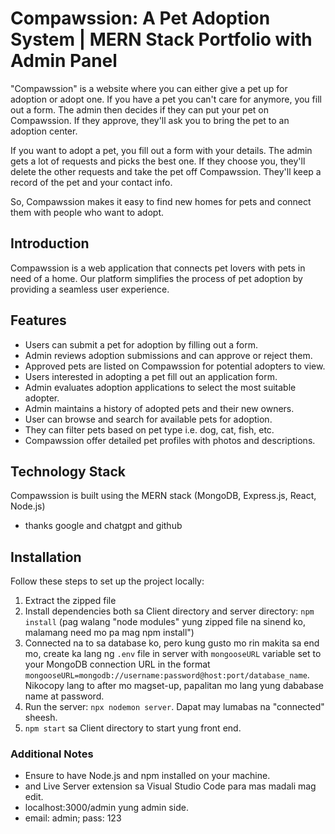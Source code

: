 # Compawssion: A Pet Adoption System | MERN Stack Portfolio with Admin Panel
"Compawssion" is a website where you can either give a pet up for adoption or adopt one. If you have a pet you can't care for anymore, you fill out a form. The admin then decides if they can put your pet on Compawssion. If they approve, they'll ask you to bring the pet to an adoption center.

If you want to adopt a pet, you fill out a form with your details. The admin gets a lot of requests and picks the best one. If they choose you, they'll delete the other requests and take the pet off Compawssion. They'll keep a record of the pet and your contact info.

So, Compawssion makes it easy to find new homes for pets and connect them with people who want to adopt.



## Introduction
Compawssion is a web application that connects pet lovers with pets in need of a home. Our platform simplifies the process of pet adoption by providing a seamless user experience.

## Features
- Users can submit a pet for adoption by filling out a form.
- Admin reviews adoption submissions and can approve or reject them.
- Approved pets are listed on Compawssion for potential adopters to view.
- Users interested in adopting a pet fill out an application form.
- Admin evaluates adoption applications to select the most suitable adopter.
- Admin maintains a history of adopted pets and their new owners.
- User can browse and search for available pets for adoption.
- They can filter pets based on pet type i.e. dog, cat, fish, etc.
- Compawssion offer detailed pet profiles with photos and descriptions.

## Technology Stack
Compawssion is built using the MERN stack (MongoDB, Express.js, React, Node.js) 
- thanks google and chatgpt and github

## Installation
Follow these steps to set up the project locally:

1. Extract the zipped file
2. Install dependencies both sa Client directory and server directory: `npm install` (pag walang "node modules" yung zipped file na sinend ko, malamang need mo pa mag npm install")
3. Connected na to sa database ko, pero kung gusto mo rin makita sa end mo, create ka lang ng `.env` file in server with `mongooseURL` variable set to your MongoDB connection URL in the format `mongooseURL=mongodb://username:password@host:port/database_name`. Nikocopy lang to after mo magset-up, papalitan mo lang yung dababase name at password.
4. Run the server: `npx nodemon server`. Dapat may lumabas na "connected" sheesh. 
5. `npm start` sa Client directory to start yung front end.

### Additional Notes
- Ensure to have Node.js and npm installed on your machine.
- and Live Server extension sa Visual Studio Code para mas madali mag edit.
- localhost:3000/admin yung admin side.
- email: admin; pass: 123